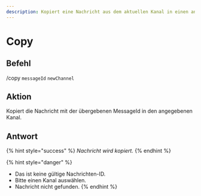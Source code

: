 ```yaml
---
description: Kopiert eine Nachricht aus dem aktuellen Kanal in einen anderen Kanal.
---
```


# Copy

## Befehl

/copy `messageId` `newChannel`

## Aktion

Kopiert die Nachricht mit der übergebenen MessageId in den angegebenen Kanal.

## Antwort

{% hint style="success" %}
_Nachricht wird kopiert._
{% endhint %}

{% hint style="danger" %}
* Das ist keine gültige Nachrichten-ID.
* Bitte einen Kanal auswählen.
* Nachricht nicht gefunden.
{% endhint %}
